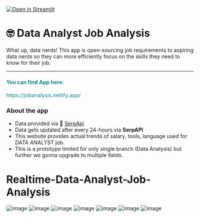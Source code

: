 [![Open in Streamlit](https://static.streamlit.io/badges/streamlit_badge_black_white.svg)](https://jobdata.streamlit.app/)
# 🤓 Data Analyst Job Analysis
What up, data nerds! This app is open-sourcing job requirements to aspiring data nerds so they can more efficiently focus on the skills they need to know for their job. 

--- 
<span style = 'color:#0E8388;'>
  <h4 style = 'color:#0E8388;'> You can find App here: </h4> https://jobanalysis.netlify.app/
 
</span>
<br>

### About the app
- Data provided via 🤖 [SerpApi](https://serpapi.com/)
- Data gets  updated after every 24-hours via **SerpAPI**
- This website provides actual trends of salary, tools, language used for *DATA ANALYST* job.
- This is a prototype limited for only single branch (Data Analysis) but further we gonna upgrade to multiple fields.


# Realtime-Data-Analyst-Job-Analysis


![image](https://user-images.githubusercontent.com/85128700/222881663-357003a7-5377-45fa-b756-2b144553cb3c.png)
![image](https://user-images.githubusercontent.com/85128700/222881672-f37b037d-a683-4393-b8bf-b7115fc72a19.png)
![image](https://user-images.githubusercontent.com/85128700/222881695-7177bbd4-3671-448e-a386-6f2d7278f354.png)
![image](https://user-images.githubusercontent.com/85128700/222881705-eec19b07-15a4-4468-9cec-b480ca0fe550.png)
![image](https://user-images.githubusercontent.com/85128700/222881711-009d02ec-e486-4f80-b6b5-064728c98d9d.png)
![image](https://user-images.githubusercontent.com/85128700/222881721-72fc9632-2b3e-40f0-9678-daff0d966ee3.png)
![image](https://user-images.githubusercontent.com/85128700/222881727-72e7fb4a-06ed-432d-a074-26e3633c761b.png)
